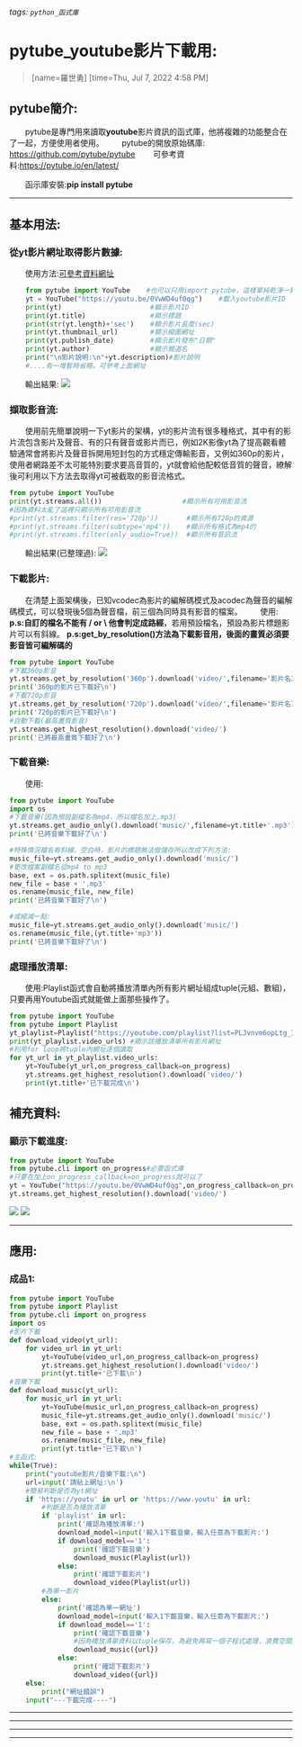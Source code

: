 ###### tags: `python_函式庫`
<h1>pytube_youtube影片下載用:</h1>

>[name=羅世勇]
> [time=Thu, Jul 7, 2022 4:58 PM]

## pytube簡介:
&emsp;&emsp;pytube是專門用來讀取**youtube**影片資訊的函式庫，他將複雜的功能整合在了一起，方便使用者使用。
&emsp;&emsp;pytube的開放原始碼庫: <https://github.com/pytube/pytube>
&emsp;&emsp;可參考資料:<https://pytube.io/en/latest/>

&emsp;&emsp;函示庫安裝:**pip install pytube**

---
## 基本用法:

### 從yt影片網址取得影片數據:
&emsp;&emsp;使用方法:[可參考資料網址](https://pytube.io/en/latest/api.html?highlight=download#youtube-object)
```python
    from pytube import YouTube    #也可以只用import pytube，這樣單純乾淨一點
    yt = YouTube("https://youtu.be/0VwWD4uf0qg")    #載入youtube影片ID
    print(yt)                      #顯示影片ID
    print(yt.title)                #顯示標題
    print(str(yt.length)+'sec')    #顯示影片長度(sec)
    print(yt.thumbnail_url)        #顯示縮圖網址
    print(yt.publish_date)         #顯示影片發布"日期"
    print(yt.author)               #顯示頻道名
    print("\n影片說明:\n"+yt.description)#影片說明
    #....有一堆暫時省略，可參考上面網址
```
&emsp;&emsp;輸出結果:
![](https://i.imgur.com/R4cOzPt.png)

### 擷取影音流:
&emsp;&emsp;使用前先簡單說明一下yt影片的架構，yt的影片流有很多種格式，其中有的影片流包含影片及聲音、有的只有聲音或影片而已，例如2K影像yt為了提高觀看體驗通常會將影片及聲音拆開用短封包的方式穩定傳輸影音，又例如360p的影片，使用者網路差不太可能特別要求要高音質的，yt就會給他配較低音質的聲音，繚解後可利用以下方法去取得yt可被截取的影音流格式。
```python
from pytube import YouTube
print(yt.streams.all())                    #顯示所有可用影音流
#因為資料太亂了這裡只顯示所有可用影音流
#print(yt.streams.filter(res='720p'))       #顯示所有720p的資源
#print(yt.streams.filter(subtype='mp4'))    #顯示所有格式為mp4的
#print(yt.streams.filter(only_audio=True))  #顯示所有音訊流
```
&emsp;&emsp;輸出結果(已整理過):
![](https://i.imgur.com/XoqPqTu.png)

### 下載影片:
&emsp;&emsp;在清楚上面架構後，已知vcodec為影片的編解碼模式及acodec為聲音的編解碼模式，可以發現後5個為聲音檔，前三個為同時具有影音的檔案。
&emsp;&emsp;使用:
**p.s:自訂的檔名不能有 / or \ 他會判定成路經**，若用預設檔名，預設為影片標題影片可以有斜線。
**p.s:get_by_resolution()方法為下載影音用，後面的畫質必須要影音皆可編解碼的**
```python
from pytube import YouTube
#下載360p影音
yt.streams.get_by_resolution('360p').download('video/',filename='影片名360p.mp4')
print('360p的影片已下載好\n')
#下載720p影音
yt.streams.get_by_resolution('720p').download('video/',filename='影片名720p.mp4')
print('720p的影片已下載好\n')
#自動下載(最高畫質影音)
yt.streams.get_highest_resolution().download('video/')
print('已將最高畫質下載好了\n')
```
### 下載音樂:
&emsp;&emsp;使用:
```python
from pytube import YouTube
import os
#下載音樂(因為預設副檔名為mp4，所以檔名加上.mp3)
yt.streams.get_audio_only().download('music/',filename=yt.title+'.mp3')
print('已將音樂下載好了\n')

#特殊情況檔名有斜線、空白時，影片的標題無法做儲存所以改成下列方法:
music_file=yt.streams.get_audio_only().download('music/')
#更改檔案副檔名從mp4 to mp3
base, ext = os.path.splitext(music_file)
new_file = base + '.mp3'
os.rename(music_file, new_file)
print('已將音樂下載好了\n')

#或縮減一點:
music_file=yt.streams.get_audio_only().download('music/')
os.rename(music_file,(yt.title+'mp3'))
print('已將音樂下載好了\n')
```

### 處理播放清單:
&emsp;&emsp;使用:Playlist函式會自動將播放清單內所有影片網址組成tuple(元組、數組)，只要再用Youtube函式就能做上面那些操作了。
```python
from pytube import YouTube
from pytube import Playlist
yt_playlist=Playlist("https://youtube.com/playlist?list=PLJvnvm6opLtg_I_D4sBQSTDaSMn_8Jugm")
print(yt_playlist.video_urls) #顯示該播放清單所有影片網址
#利用for loop將tuple內網址逐個讀取
for yt_url in yt_playlist.video_urls:
    yt=YouTube(yt_url,on_progress_callback=on_progress)
    yt.streams.get_highest_resolution().download('video/')
    print(yt.title+'已下載完成\n')
```
## 補充資料:

### 顯示下載進度:
```python
from pytube import YouTube
from pytube.cli import on_progress#必要函式庫
#只要在加上on_progress_callback=on_progress就可以了
yt = YouTube("https://youtu.be/0VwWD4uf0qg",on_progress_callback=on_progress)
yt.streams.get_highest_resolution().download('video/')

```
![](https://i.imgur.com/RVEr5NA.png)
![](https://i.imgur.com/lSbnHhY.png)

---

## 應用:

### 成品1:
```python
from pytube import YouTube
from pytube import Playlist
from pytube.cli import on_progress
import os 
#影片下載
def download_video(yt_url):
    for video_url in yt_url:
        yt=YouTube(video_url,on_progress_callback=on_progress)
        yt.streams.get_highest_resolution().download('video/')
        print(yt.title+'已下載\n')
#音樂下載
def download_music(yt_url):
    for music_url in yt_url:
        yt=YouTube(music_url,on_progress_callback=on_progress)
        music_file=yt.streams.get_audio_only().download('music/')
        base, ext = os.path.splitext(music_file)
        new_file = base + '.mp3'
        os.rename(music_file, new_file)
        print(yt.title+'已下載\n')
#主函式:
while(True):
    print("youtube影片/音樂下載:\n")
    url=input('請貼上網址:\n')
    #簡易判斷是否為yt網址
    if 'https://youtu' in url or 'https://www.youtu' in url:
        #判斷是否為播放清單
        if 'playlist' in url:
            print('確認為播放清單:')
            download_model=input('輸入1下載音樂，輸入任意為下載影片:')
            if download_model=='1':
                print('確認下載音樂')
                download_music(Playlist(url))
            else:
                print('確認下載影片')
                download_video(Playlist(url))
        #為單一影片
        else:
            print('確認為單一網址')
            download_model=input('輸入1下載音樂，輸入任意為下載影片:')
            if download_model=='1':
                print('確認下載音樂')
                #因為播放清單資料以tuple保存，為避免再寫一個子程式處理，浪費空間將他也以tuple保存
                download_music({url})
            else:
                print('確認下載影片')
                download_video({url})
    else:
        print("網址錯誤")
    input("---下載完成----")
```
---

---

---

---


